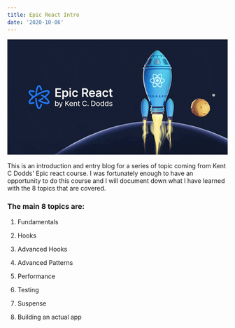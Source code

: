 ```yaml
---
title: Epic React Intro
date: '2020-10-06'
---
```


![epic](./epic.gif)

This is an introduction and entry blog for a series of topic coming from Kent C Dodds' Epic react course. I was fortunately enough to have an opportunity to do this course and I will document down what I have learned with the 8 topics that are covered.

### The main 8 topics are:

1. Fundamentals

2. Hooks

3. Advanced Hooks

4. Advanced Patterns

5. Performance

6. Testing

7. Suspense

8. Building an actual app
